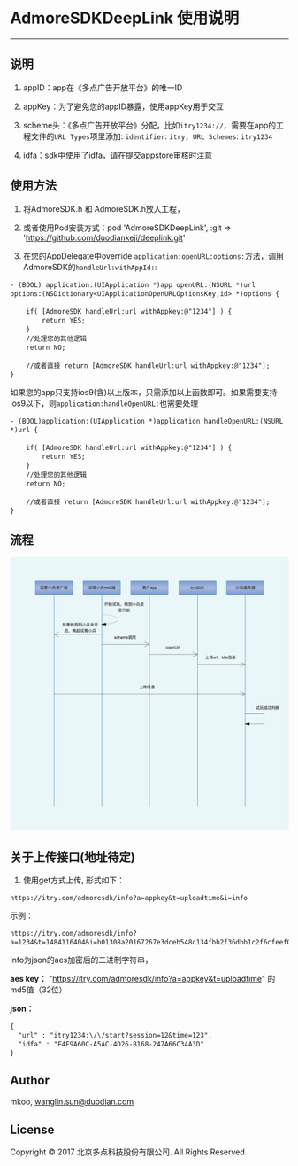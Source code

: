 # AdmoreSDKDeepLink 使用说明
***

## 说明
1. appID：app在《多点广告开放平台》的唯一ID

2. appKey：为了避免您的appID暴露，使用appKey用于交互

3. scheme头：《多点广告开放平台》分配，比如`itry1234://`，需要在app的工程文件的`URL Types`项里添加: `identifier`: `itry`，`URL Schemes`: `itry1234 `

4. idfa：sdk中使用了idfa，请在提交appstore审核时注意

## 使用方法
1. 将AdmoreSDK.h 和 AdmoreSDK.h放入工程，

2. 或者使用Pod安装方式：pod 'AdmoreSDKDeepLink', :git => 'https://github.com/duodiankeji/deeplink.git'

3. 在您的AppDelegate中override `application:openURL:options:`方法，调用AdmoreSDK的`handleUrl:withAppId:`:

```
- (BOOL) application:(UIApplication *)app openURL:(NSURL *)url options:(NSDictionary<UIApplicationOpenURLOptionsKey,id> *)options {
    
    if( [AdmoreSDK handleUrl:url withAppkey:@"1234"] ) {
        return YES;
    }
    //处理您的其他逻辑
    return NO;
    
    //或者直接 return [AdmoreSDK handleUrl:url withAppkey:@"1234"];
}

```
如果您的app只支持ios9(含)以上版本，只需添加以上函数即可。如果需要支持ios9以下，则`application:handleOpenURL:`也需要处理

```
- (BOOL)application:(UIApplication *)application handleOpenURL:(NSURL *)url {
    
    if( [AdmoreSDK handleUrl:url withAppkey:@"1234"] ) {
        return YES;
    }
    //处理您的其他逻辑
    return NO;
    
    //或者直接 return [AdmoreSDK handleUrl:url withAppkey:@"1234"];
}
```
## 流程
![](Sequence.png)


## 关于上传接口(地址待定)
1. 使用get方式上传, 形式如下：

```
https://itry.com/admoresdk/info?a=appkey&t=uploadtime&i=info
```

示例：

```
https://itry.com/admoresdk/info?a=1234&t=1484116404&i=b01308a20167267e3dceb548c134fbb2f36dbb1c2f6cfeef0eda79a2c4eb1b4253002798993f780ea85221ab4c61cb567d6a4bcb4f3438b484dc32fe41042bf1dd385c44c2de2a151c23ea88c60b70a5f74ecb5a1e13fd2633a35df0c0392e45938ab2290a862b05ab95ed64b8605a77
```

info为json的aes加密后的二进制字符串，

**aes key：**  "https://itry.com/admoresdk/info?a=appkey&t=uploadtime" 的 md5值（32位）

**json：**

```
{
  "url" : "itry1234:\/\/start?session=12&time=123",
  "idfa" : "F4F9A60C-A5AC-4D26-B168-247A66C34A3D"
}
```

## Author

mkoo, wanglin.sun@duodian.com

## License

Copyright © 2017 北京多点科技股份有限公司. All Rights Reserved
